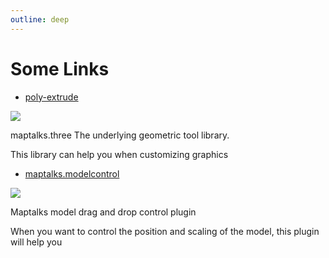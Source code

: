 ```yaml
---
outline: deep
---
```


# Some Links

- [poly-extrude](https://github.com/deyihu/poly-extrude)

![](/building.png)

maptalks.three The underlying geometric tool library.

This library can help you when customizing graphics

- [maptalks.modelcontrol](https://github.com/deyihu/maptalks.modelcontrol)

![](/modelcontrol.png)

Maptalks model drag and drop control plugin 

When you want to control the position and scaling of the model, this plugin will help you